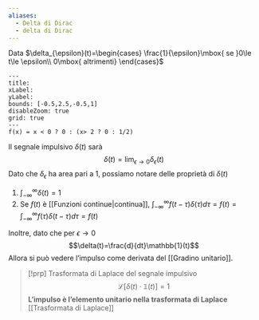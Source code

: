 ```yaml
---
aliases:
  - Delta di Dirac
  - delta di Dirac
---
```

Data $\delta_{\epsilon}(t)=\begin{cases}  \frac{1}{\epsilon}\mbox{ se }0\le t\le \epsilon\\ 0\mbox{ altrimenti}   \end{cases}$


```functionplot
---
title: 
xLabel: 
yLabel: 
bounds: [-0.5,2.5,-0.5,1]
disableZoom: true
grid: true
---
f(x) = x < 0 ? 0 : (x> 2 ? 0 : 1/2)
```

Il segnale impulsivo $\delta(t)$ sarà
$$\delta(t)=\lim_{\epsilon\to 0}\delta_{\epsilon}(t)$$
Dato che $\delta_{\epsilon}$ ha area pari a 1, possiamo notare delle proprietà di $\delta(t)$
1) $\int_{-\infty}^{\infty}\delta(t)=1$
2) Se $f(t)$ è [[Funzioni continue|continua]], $\int_{-\infty}^{\infty}f(t-\tau)\delta(\tau)d\tau = f(t)=\int_{-\infty}^{\infty}f(\tau)\delta(t-\tau)d\tau =f(t)$

Inoltre, dato che per $\epsilon \to 0$ $$\delta(t)=\frac{d}{dt}\mathbb{1}(t)$$
Allora si può vedere l’impulso come derivata del [[Gradino unitario]].

>[!prp] Trasformata di Laplace del segnale impulsivo
>$$\mathcal{L}[\delta(t)\cdot \mathbb{1}(t)]=1$$
>**L’impulso è l’elemento unitario nella trasformata di Laplace**
>[[Trasformata di Laplace]]


